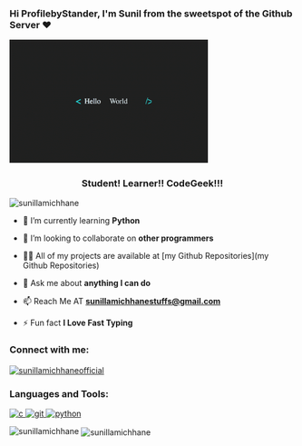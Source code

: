 ### Hi ProfilebyStander, I'm Sunil from the sweetspot of the Github Server ❤

[<img src="https://github.com/SunilLamichhane/SunilLamichhane/blob/main/Icon%20Sources/N2j1.gif" alt="Welocme Screen" width="350" />](https://github.com/SunilLamichhane/SunilLamichhane/blob/main/Icon%20Sources/N2j1.gif)


<h3 align="center">Student! Learner!! CodeGeek!!!</h3>

<p align="left"> <img src="https://komarev.com/ghpvc/?username=sunillamichhane&label=Profile%20views&color=0e75b6&style=flat" alt="sunillamichhane" /> </p>

- 🌱 I’m currently learning **Python**

- 👯 I’m looking to collaborate on **other programmers**

- 👨‍💻 All of my projects are available at [my Github Repositories](my Github Repositories)

- 💬 Ask me about **anything I can do**

- 📫 Reach Me AT **sunillamichhanestuffs@gmail.com**

- ⚡ Fun fact **I Love Fast Typing**

<h3 align="left">Connect with me:</h3>
<p align="left">
<a href="https://fb.com/sunillamichhaneofficial" target="blank"><img align="center" src="https://cdn.jsdelivr.net/npm/simple-icons@3.0.1/icons/facebook.svg" alt="sunillamichhaneofficial" height="30" width="40" /></a>
</p>

<h3 align="left">Languages and Tools:</h3>
<p align="left"> <a href="https://www.cprogramming.com/" target="_blank"> <img src="https://devicons.github.io/devicon/devicon.git/icons/c/c-original.svg" alt="c" width="40" height="40"/> </a> <a href="https://git-scm.com/" target="_blank"> <img src="https://www.vectorlogo.zone/logos/git-scm/git-scm-icon.svg" alt="git" width="40" height="40"/> </a> <a href="https://www.python.org" target="_blank"> <img src="https://devicons.github.io/devicon/devicon.git/icons/python/python-original.svg" alt="python" width="40" height="40"/> </a> </p>

<p><img align="left" src="https://github-readme-stats.vercel.app/api/top-langs?username=sunillamichhane&show_icons=true&theme=cobalt&locale=en&layout=compact" alt="sunillamichhane" /></p>

<p>&nbsp;<img align="center" src="https://github-readme-stats.vercel.app/api?username=sunillamichhane&show_icons=true&theme=dark&locale=en" alt="sunillamichhane" /></p>
